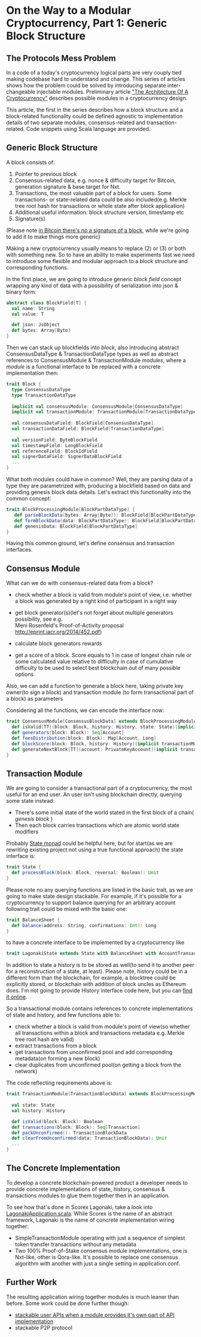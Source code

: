 On the Way to a Modular Cryptocurrency, Part 1: Generic Block Structure
========================================================================

The Protocols Mess Problem
--------------------------

In a code of a today's cryptocurrency logical parts are very couply tied making codebase hard to understand
  and change. This series of articles shows how the problem could be solved by introducing separate inter-changeable 
  injectable modules. Preliminary article ["The Architecture Of A Cryptocurrency"](components.md) describes 
  possible modules in a cryptocurrency design. 
  
This article, the first in the series describes how a block structure and a block-related functionality 
could be defined agnostic to implementation details of two separate modules, consensus-related and transaction-related.
Code snippets using Scala language are provided.


Generic Block Structure
-------------------------------------

A block consists of: 

1. Pointer to previous block
2. Consensus-related data, e.g. nonce & difficulty target for Bitcoin, generation signature & base target for Nxt.
3. Transactions, the most valuable part of a block for users. Some transactions- or state-related data could
be also included(e.g. Merkle tree root hash for transactions or whole state after block application)
4. Additional useful information: block structure version, timestamp etc 
5. Signature(s)

(Please note [in Bitcoin there's no a signature of a block](https://en.bitcoin.it/wiki/Protocol_documentation#block), 
while we're going to add it to make things more generic) 

Making a new cryptocurrency usually means to replace (2) or (3) or both with something new. So to have an ability to 
make experiments fast we need to introduce some flexible and modular approach to a block structure and corresponding functions.
    
In the first place, we are going to introduce generic *block field* concept wrapping any kind of data with a possibility 
of serialization into json & binary form:

```scala        
abstract class BlockField[T] {
  val name: String
  val value: T

  def json: JsObject
  def bytes: Array[Byte]
}
```

Then we can stack up blockfields into *block*, also introducing abstract ConsensusDataType & TransactionDataType types as
well as abstract references to ConsensusModule & TransactionModule *modules*, where a *module* is a functional 
interface to be replaced with a concrete implementation then:

```scala    
trait Block {
  type ConsensusDataType
  type TransactionDataType
  
  implicit val consensusModule: ConsensusModule[ConsensusDataType]
  implicit val transactionModule: TransactionModule[TransactionDataType]
        
  val consensusDataField: BlockField[ConsensusDataType]
  val transactionDataField: BlockField[TransactionDataType]                 
      
  val versionField: ByteBlockField
  val timestampField: LongBlockField
  val referenceField: BlockIdField
  val signerDataField: SignerDataBlockField    
  ...
}
``` 
      
What both modules could have in common? Well, they are parsing data of a type they are parametrized with, producing
 a blockfield based on data and providing genesis block data details. Let's extract this functionality into the common
 concept:

```scala           
trait BlockProcessingModule[BlockPartDataType] {
   def parseBlockData(bytes: Array[Byte]): BlockField[BlockPartDataType]
   def formBlockData(data: BlockPartDataType): BlockField[BlockPartDataType]
   def genesisData: BlockField[BlockPartDataType]       
}
```

Having this common ground, let's define consensus and transaction interfaces.           
      
Consensus Module
-----------------

What can we do with consensus-related data from a block?

* check whether a block is valid from module's point of view, i.e. whether a block was generated by a right 
kind of participant in a right way

* get block generator(s)(let's not forget about multiple generators possibility, see e.g.   
                           Meni Rosenfeld's Proof-of-Activity proposal http://eprint.iacr.org/2014/452.pdf)
                           
* calculate block generators rewards 

* get a score of a block. Score equals to 1 in case of longest chain rule or some calculated value relative to 
difficulty in case of cumulative difficulty to be used to select best blockchain out of many possible options  
             
Also, we can add a function to generate a block here, taking private key owner(to sign a block) and transaction module
(to form transactional part of a block) as parameters

Considering all the functions, we can encode the interface now:  

```scala
trait ConsensusModule[ConsensusBlockData] extends BlockProcessingModule[ConsensusBlockData] {
  def isValid[TT](block: Block, history: History, state: State)(implicit transactionModule: TransactionModule[TT]): Boolean
  def generators(block: Block): Seq[Account]
  def feesDistribution(block: Block): Map[Account, Long]        
  def blockScore(block: Block, history: History)(implicit transactionModule: TransactionModule[_]): BigInt
  def generateNextBlock[TT](account: PrivateKeyAccount)(implicit transactionModule: TransactionModule[TT]): Future[Option[Block]]
}
```

Transaction Module
------------------
    
We are going to consider a transactional part of a cryptocurrency, the most useful for an end user. An user isn't 
using blockchain directly, querying some state instead:
         
* There's some initial state of the world stated in the first block of a chain( *genesis block* )
* Then each block carries transactions which are atomic world state modifiers
    
Probably [State monad](https://en.wikibooks.org/wiki/Haskell/Understanding_monads/State) could be helpful here, but for 
start(as we are rewriting existing project not using a true functional approach) the state interface is: 

```scala       
trait State {
  def processBlock(block: Block, reversal: Boolean): Unit
}
```
    
Please note no any querying functions are listed in the basic trait, as we are going to make state design stackable. 
For example, if it's possible for a cryptocurrency to support balance querying for an arbitrary account following trait 
   could be mixed with the basic one: 

```scala            
trait BalanceSheet {
  def balance(address: String, confirmations: Int): Long
}
```
                  
to have a concrete interface to be implemented by a cryptocurrency like
      
```scala
trait LagonakiState extends State with BalanceSheet with AccountTransactionsHistory
```
    
In addition to state a history is to be stored as well(to send it to another peer for a reconstruction of a state, at
  least). Please note, history could be in a different form than the blockchain, for example, a blocktree could be
   explicitly stored, or blockchain with addition of block uncles as Ethereum does. I'm not going to provide History interface code here,
    but you can [find it online](https://github.com/ConsensusResearch/Scorex-Lagonaki/blob/master/scorex-basics/src/main/scala/scorex/transaction/History.scala).
      
So a transactional module contains references to concrete implementations of state and history, and few functions able to:
       
* check whether a block is valid from module's point of view(so whether all transactions within a block and transactions 
metadata e.g. Merkle tree root hash are valid)
* extract transactions from a block
* get transactions from unconfirmed pool and add corresponding metadata(on forming a new block) 
* clear duplicates from unconfirmed pool(on getting a block from the network) 
     
     
     
The code reflecting requirements above is:
                    
```scala            
trait TransactionModule[TransactionBlockData] extends BlockProcessingModule[TransactionBlockData]{
              
  val state: State
  val history: History

  def isValid(block: Block): Boolean   
  def transactions(block: Block): Seq[Transaction]            
  def packUnconfirmed(): TransactionBlockData   
  def clearFromUnconfirmed(data: TransactionBlockData): Unit  
  ...
}
```
       
       
The Concrete Implementation
---------------------------

To develop a concrete blockchain-powered product a developer needs to provide concrete implementations of state, history,
consensus & transactions modules to glue them together then in an application. 

To see how that's done in Scorex Lagonaki, take a look into [LagonakiApplication.scala](https://github.com/ConsensusResearch/Scorex-Lagonaki/blob/master/src/main/scala/scorex/app/LagonakiApplication.scala).
While Scorex is the name of an abstract framework, Lagonaki is the name of concrete implementation wiring together:

* SimpleTransactionModule operating with just a sequence of simplest token transfer transactions without any metadata
* Two 100% Proof-of-Stake consensus module implementations, one is Nxt-like, other is Qora-like. It's possible to replace 
one consensus algorithm with another with just a single setting in application.conf.


Further Work
------------

The resulting application wiring together modules is much leaner than before. Some work could be done further though:

* [stackable user APIs when a module provides it's own part of API implementation](modular2.md)  
* stackable P2P protocol
